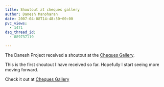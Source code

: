 ```yaml
---
title: Shoutout at cheques gallery
author: Danesh Manoharan
date: 2007-04-08T14:48:50+00:00
pvc_views:
  - 1471
dsq_thread_id:
  - 889737119

---
```

The Danesh Project received a shoutout at the [Cheques Gallery][1].

This is the first shoutout I have received so far. Hopefully I start seeing more moving forward.

Check it out at [Cheques Gallery][2]

 [1]: http://cheques-gallery.blogspot.com
 [2]: http://cheques-gallery.blogspot.com/2007/03/73502-adsense-cheque-novo-mundoorg.html